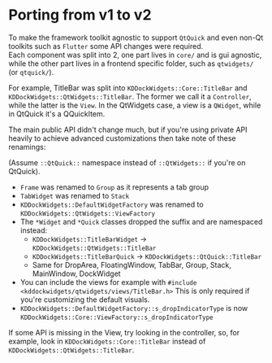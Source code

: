 # Porting from v1 to v2

To make the framework toolkit agnostic to support `QtQuick` and even non-Qt toolkits such as `Flutter` some API changes were required.
<br>
Each component was split into 2, one part lives in `core/` and is gui agnostic, while the other part lives in a frontend specific folder, such as `qtwidgets/` (or `qtquick/`).

For example, TitleBar was split into `KDDockWidgets::Core::TitleBar` and `KDDockWidgets::QtWidgets::TitleBar`. The former we call it a `Controller`, while the latter is the `View`. In the QtWidgets case, a view is a `QWidget`, while in QtQuick it's a QQuickItem.

The main public API didn't change much, but if you're using private API heavily to achieve advanced customizations then take note of these renamings:

(Assume `::QtQuick::` namespace instead of `::QtWidgets::` if you're on QtQuick).

- `Frame` was renamed to `Group` as it represents a tab group
- `TabWidget` was renamed to `Stack`
- `KDDockWidgets::DefaultWidgetFactory` was renamed to `KDDockWidgets::QtWidgets::ViewFactory`
- The `*Widget` and `*Quick` classes dropped the suffix and are namespaced instead:
    - `KDDockWidgets::TitleBarWidget` -> `KDDockWidgets::QtWidgets::TitleBar`
    - `KDDockWidgets::TitleBarQuick` -> `KDDockWidgets::QtQuick::TitleBar`
    - Same for DropArea, FloatingWindow, TabBar, Group, Stack, MainWindow, DockWidget
- You can include the views for example with `#include <kddockwidgets/qtwidgets/views/TitleBar.h>` This is only required
if you're customizing the default visuals.
- `KDDockWidgets::DefaultWidgetFactory::s_dropIndicatorType` is now `KDDockWidgets::Core::ViewFactory::s_dropIndicatorType`

If some API is missing in the View, try looking in the controller, so, for example, look in `KDDockWidgets::Core::TitleBar` instead of
`KDDockWidgets::QtWidgets::TitleBar`.
